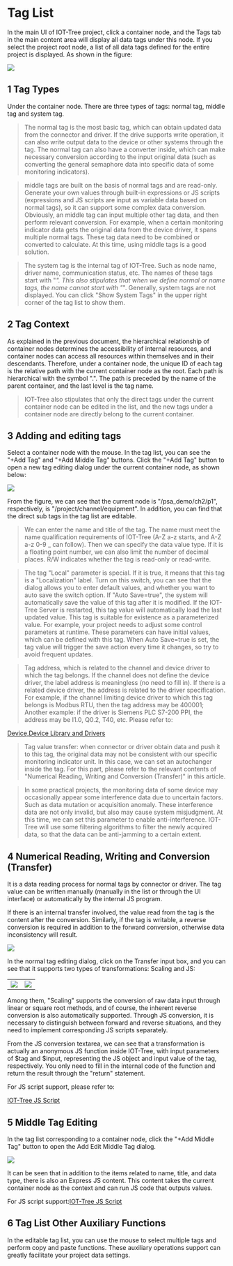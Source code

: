 Tag List
==


In the main UI of IOT-Tree project, click a container node, and the Tags tab in the main content area will display all data tags under this node. If you select the project root node, a list of all data tags defined for the entire project is displayed. As shown in the figure:


<img src="../img/main/m007.png" />

## 1 Tag Types



Under the container node. There are three types of tags: normal tag, middle tag and system tag.

>The normal tag is the most basic tag, which can obtain updated data from the connector and driver. If the drive supports write operation, it can also write output data to the device or other systems through the tag. The normal tag can also have a converter inside, which can make necessary conversion according to the input original data (such as converting the general semaphore data into specific data of some monitoring indicators).

>middle tags are built on the basis of normal tags and are read-only. Generate your own values through built-in expressions or JS scripts (expressions and JS scripts are input as variable data based on normal tags), so it can support some complex data conversion. Obviously, an middle tag can input multiple other tag data, and then perform relevant conversion. For example, when a certain monitoring indicator data gets the original data from the device driver, it spans multiple normal tags. These tag data need to be combined or converted to calculate. At this time, using middle tags is a good solution.

>The system tag is the internal tag of IOT-Tree. Such as node name, driver name, communication status, etc. The names of these tags start with "_". This also stipulates that when we define normal or name tags, the name cannot start with "_". Generally, system tags are not displayed. You can click "Show System Tags" in the upper right corner of the tag list to show them.


## 2 Tag Context



As explained in the previous document, the hierarchical relationship of container nodes determines the accessibility of internal resources, and container nodes can access all resources within themselves and in their descendants. Therefore, under a container node, the unique ID of each tag is the relative path with the current container node as the root. Each path is hierarchical with the symbol ".". The path is preceded by the name of the parent container, and the last level is the tag name.

>IOT-Tree also stipulates that only the direct tags under the current container node can be edited in the list, and the new tags under a container node are directly belong to the current container.


## 3 Adding and editing tags



Select a container node with the mouse. In the tag list, you can see the "+Add Tag" and "+Add Middle Tag" buttons. Click the "+Add Tag" button to open a new tag editing dialog under the current container node, as shown below:


<img src="../img/main/m008.png" />



From the figure, we can see that the current node is "/psa_demo/ch2/p1", respectively, is "/project/channel/equipment". In addition, you can find that the direct sub tags in the tag list are editable.

>We can enter the name and title of the tag. The name must meet the name qualification requirements of IOT-Tree (A-Z a-z starts, and A-Z a-z 0-9 _ can follow). Then we can specify the data value type. If it is a floating point number, we can also limit the number of decimal places. R/W indicates whether the tag is read-only or read-write.




>The tag "Local" parameter is special. If it is true, it means that this tag is a "Localization" label. Turn on this switch, you can see that the dialog allows you to enter default values, and whether you want to auto save the switch option. If "Auto Save=true", the system will automatically save the value of this tag after it is modified. If the IOT-Tree Server is restarted, this tag value will automatically load the last updated value. This tag is suitable for existence as a parameterized value. For example, your project needs to adjust some control parameters at runtime. These parameters can have initial values, which can be defined with this tag. When Auto Save=true is set, the tag value will trigger the save action every time it changes, so try to avoid frequent updates.




>Tag address, which is related to the channel and device driver to which the tag belongs. If the channel does not define the device driver, the label address is meaningless (no need to fill in). If there is a related device driver, the address is related to the driver specification. For example, if the channel limiting device driver to which this tag belongs is Modbus RTU, then the tag address may be 400001; Another example: if the driver is Siemens PLC S7-200 PPI, the address may be I1.0, Q0.2, T40, etc. Please refer to:


[Device,Device Library and Drivers][device]



>Tag value transfer: when connector or driver obtain data and push it to this tag, the original data may not be consistent with our specific monitoring indicator unit. In this case, we can set an autochanger inside the tag. For this part, please refer to the relevant contents of "Numerical Reading, Writing and Conversion (Transfer)" in this article.

>In some practical projects, the monitoring data of some device may occasionally appear some interference data due to uncertain factors. Such as data mutation or acquisition anomaly. These interference data are not only invalid, but also may cause system misjudgment. At this time, we can set this parameter to enable anti-interference. IOT-Tree will use some filtering algorithms to filter the newly acquired data, so that the data can be anti-jamming to a certain extent.


[device]:../device/index.md

## 4 Numerical Reading, Writing and Conversion (Transfer)



It is a data reading process for normal tags by connector or driver. The tag value can be written manually (manually in the list or through the UI interface) or automatically by the internal JS program.

If there is an internal transfer involved, the value read from the tag is the content after the conversion. Similarly, if the tag is writable, a reverse conversion is required in addition to the forward conversion, otherwise data inconsistency will result.


<img src="../img/main/m010.png" />



In the normal tag editing dialog, click on the Transfer input box, and you can see that it supports two types of transformations: Scaling and JS:


<table>
    <tr>
        <td><img src="../img/main/m009.png" /></td>
        <td><img src="../img/main/m011.png" /></td>
    </tr>
</table>



Among them, "Scaling" supports the conversion of raw data input through linear or square root methods, and of course, the inherent reverse conversion is also automatically supported. Through JS conversion, it is necessary to distinguish between forward and reverse situations, and they need to implement corresponding JS scripts separately.

From the JS conversion textarea, we can see that a transformation is actually an anonymous JS function inside IOT-Tree, with input parameters of $tag and $input, representing the JS object and input value of the tag, respectively. You only need to fill in the internal code of the function and return the result through the "return" statement.

For JS script support, please refer to:


[IOT-Tree JS Script][js]

[js]:../advanced/adv_js.md

## 5 Middle Tag Editing



In the tag list corresponding to a container node, click the "+Add Middle Tag" button to open the Add Edit Middle Tag dialog.


<img src="../img/main/m012.png" />



It can be seen that in addition to the items related to name, title, and data type, there is also an Express JS content. This content takes the current container node as the context and can run JS code that outputs values.


For JS script support:[IOT-Tree JS Script][js]

## 6 Tag List Other Auxiliary Functions



In the editable tag list, you can use the mouse to select multiple tags and perform copy and paste functions. These auxiliary operations support can greatly facilitate your project data settings.

